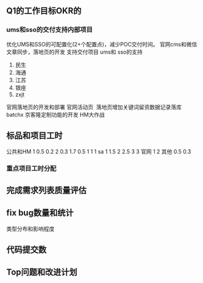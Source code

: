
## Q1的工作目标OKR的

### ums和sso的交付支持内部项目

优化UMS和SSO的可配置化(2+个配置点)，减少POC交付时间。
官网cms和微信文章同步，落地页的开发
支持交付项目 ums和 sso的支持
1. 民生
2. 海通
3. 江苏
4. 银座
5. zxjt

官网落地页的开发和部署
官网活动页
 落地页增加关键词留资数据记录落库
batchx
京客隆定制功能的开发
HM大作战
## 标品和项目工时

公共和HM    1 0.5 0.2 2 0.3 1.7 0.5 1 1 1
sa 1 1.5 2 2.5 3 3
官网 1 2
其他 0.5 0.3

### 重点项目工时分配

## 完成需求列表质量评估

## fix bug数量和统计

类型分布和影响程度

## 代码提交数

## Top问题和改进计划

